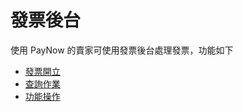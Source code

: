 # 發票後台

使用 PayNow 的賣家可使用發票後台處理發票，功能如下
- [發票開立](./generation.md)
- [查詢作業](./inquiry.md)
- [功能操作](./operation.md)